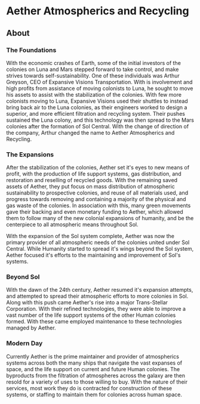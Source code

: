 # Aether Atmospherics and Recycling

## About

### The Foundations

With the economic crashes of Earth, some of the initial investors of the colonies on Luna and Mars stepped forward to take control, and make strives towards self-sustainability. One of these individuals was Arthur Greyson, CEO of Expansive Visions Transportation. With is involvement and high profits from assistance of moving colonists to Luna, he sought to move his assets to assist with the stabilization of the colonies. With few more colonists moving to Luna, Expansive Visions used their shuttles to instead bring back air to the Luna colonies, as their engineers worked to design a superior, and more efficient filtration and recycling system. Their pushes sustained the Luna colony, and this technology was then spread to the Mars colonies after the formation of Sol Central. With the change of direction of the company, Arthur changed the name to Aether Atmospherics and Recycling.

### The Expansions

After the stabilization of the colonies, Aether set it's eyes to new means of profit, with the production of life support systems, gas distribution, and restoration and reselling of recycled goods. With the remaining saved assets of Aether, they put focus on mass distribution of atmospheric sustainability to prospective colonies, and reuse of all materials used, and progress towards removing and containing a majority of the physical and gas waste of the colonies. In association with this, many green movements gave their backing and even monetary funding to Aether, which allowed them to follow many of the new colonial expansions of humanity, and be the centerpiece to all atmospheric means throughout Sol.

With the expansion of the Sol system complete, Aether was now the primary provider of all atmospheric needs of the colonies united under Sol Central. While Humanity started to spread it's wings beyond the Sol system, Aether focused it's efforts to the maintaining and improvement of Sol's systems.

### Beyond Sol

With the dawn of the 24th century, Aether resumed it's expansion attempts, and attempted to spread their atmospheric efforts to more colonies in Sol. Along with this push came Aether's rise into a major Trans-Stellar Corporation. With their refined technologies, they were able to improve a vast number of the life support systems of the other Human colonies formed. With these came employed maintenance to these technologies managed by Aether.

### Modern Day

Currently Aether is the prime maintainer and provider of atmospherics systems across both the many ships that navigate the vast expanses of space, and the life support on current and future Human colonies. The byproducts from the filtration of atmospheres across the galaxy are then resold for a variety of uses to those willing to buy. With the nature of their services, most work they do is contracted for construction of these systems, or staffing to maintain them for colonies across human space.